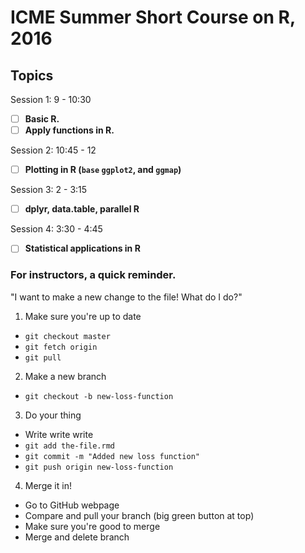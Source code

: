 # ICME Summer Short Course on R, 2016

## Topics
Session 1: 9 - 10:30
- [ ] **Basic R.**
- [ ] **Apply functions in R.**

Session 2: 10:45 - 12
- [ ] **Plotting in R (`base` `ggplot2`, and `ggmap`)**

Session 3: 2 - 3:15
- [ ] **dplyr, data.table, parallel R**

Session 4: 3:30 - 4:45
- [ ] **Statistical applications in R**

### For instructors, a quick reminder.
"I want to make a new change to the file! What do I do?"

1. Make sure you're up to date
  * `git checkout master`
  * `git fetch origin`
  * `git pull`
2. Make a new branch
  * `git checkout -b new-loss-function`
3. Do your thing
  * Write write write
  * `git add the-file.rmd`
  * `git commit -m "Added new loss function"`
  * `git push origin new-loss-function`
4. Merge it in!
  * Go to GitHub webpage
  * Compare and pull your branch (big green button at top)
  * Make sure you're good to merge
  * Merge and delete branch
